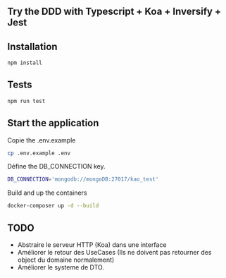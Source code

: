 ## Try the DDD with Typescript + Koa + Inversify + Jest

## Installation
```bash
npm install
```

## Tests
```bash
npm run test
```

## Start the application
Copie the .env.example
```bash
cp .env.example .env
```
Défine the DB_CONNECTION key.
```bash
DB_CONNECTION='mongodb://mongoDB:27017/kao_test'
```

Build and up the containers
```bash
docker-composer up -d --build
```

## TODO
- Abstraire le serveur HTTP (Koa) dans une interface
- Améliorer le retour des UseCases (Ils ne doivent pas retourner des object du domaine normalement)
- Améliorer le systeme de DTO.

